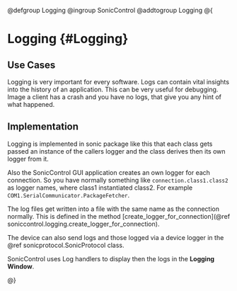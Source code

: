 @defgroup Logging
@ingroup SonicControl
@addtogroup Logging
@{

# Logging {#Logging}

## Use Cases

Logging is very important for every software. Logs can contain vital insights into the history of an application. This can be very useful for debugging. Image a client has a crash and you have no logs, that give you any hint of what happened.

## Implementation

Logging is implemented in sonic package like this that each class gets passed an instance of the callers logger and the class derives then its own logger from it.

Also the SonicControl GUI application creates an own logger for each connection. So you have normally something like `connection.class1.class2` as logger names, where class1 instantiated class2. For example `COM1.SerialCommunicator.PackageFetcher`.

The log files get written into a file with the same name as the connection normally. This is defined in the method [create_logger_for_connection](@ref soniccontrol.logging.create_logger_for_connection).

The device can also send logs and those logged via a device logger in the @ref sonicprotocol.SonicProtocol class.

SonicControl uses Log handlers to display then the logs in the **Logging Window**.

@}